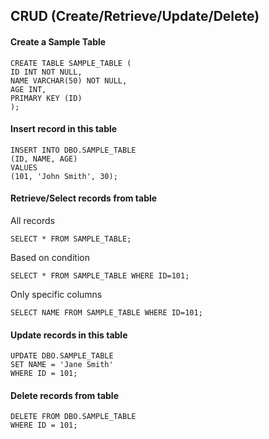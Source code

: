 ## CRUD (Create/Retrieve/Update/Delete)

#### Create a Sample Table

```
CREATE TABLE SAMPLE_TABLE (
ID INT NOT NULL,
NAME VARCHAR(50) NOT NULL,
AGE INT,
PRIMARY KEY (ID)
);
```

#### Insert record in this table

```
INSERT INTO DBO.SAMPLE_TABLE 
(ID, NAME, AGE) 
VALUES 
(101, 'John Smith', 30);
```

#### Retrieve/Select records from table

All records

```
SELECT * FROM SAMPLE_TABLE;
```

Based on condition

```
SELECT * FROM SAMPLE_TABLE WHERE ID=101;
```

Only specific columns

```
SELECT NAME FROM SAMPLE_TABLE WHERE ID=101;
```

#### Update records in this table

```
UPDATE DBO.SAMPLE_TABLE
SET NAME = 'Jane Smith'
WHERE ID = 101;
```

#### Delete records from table

```
DELETE FROM DBO.SAMPLE_TABLE
WHERE ID = 101;
```




